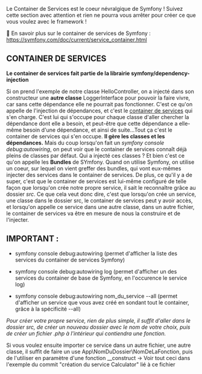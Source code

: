 Le Container de Services est le coeur névralgique de Symfony ! Suivez cette section avec attention et rien ne pourra vous arrêter pour créer ce que vous voulez avec le framework !

📖 En savoir plus sur le container de services de Symfony : https://symfony.com/doc/current/service_container.html

## CONTAINER DE SERVICES

**Le container de services fait partie de la librairie symfony/dependency-injection**

Si on prend l'exemple de notre classe HelloController, on a injecté dans son constructeur une **autre classe** LoggerInterface pour pouvoir la faire vivre, car sans cette dépendance elle ne pourrait pas fonctionner. C'est ce qu'on appelle de l'injection de dépendances, et c'est le <u>container de services</u> qui s'en charge. C'est lui qui s'occupe pour chaque classe d'aller chercher la dépendance dont elle a besoin, et peut-être que cette dépendance a elle-même besoin d'une dépendance, et ainsi de suite...Tout ça c'est le container de services qui s'en occupe. **Il gère les classes et les dépendances.** Mais du coup lorsqu'on fait un *symfony console debug:autowiring*, on peut voir que le container de services connaît déjà pleins de classes par défaut. Qui a injecté ces classes ? 
Et bien c'est ce qu'on appelle les **Bundles** de SYmfony. Quand on utilise Symfony, on utilise un coeur, sur lequel on vient greffer des bundles, qui vont eux-mêmes injecter des services dans le container de services. 
De plus, ce qu'il y a de super, c'est que le container de services est lui-même configuré de telle façon que lorsqu'on crée notre propre service, il sait le reconnaître grâce au dossier *src*. Ce que cela veut donc dire, c'est que lorsqu'on crée un service, une classe dans le dossier src, le container de services peut y avoir accès, et lorsqu'on appelle ce service dans une autre classe, dans un autre fichier, le container de services va être en mesure de nous la construire et de l'injecter. 


## IMPORTANT :

- symfony console debug:autowiring
(permet d'afficher la liste des services du container de services Symfony)

- symfony console debug:autowiring log
(permet d'afficher un des services du container de base de Symfony, en l'occurence le service log)

- symfony console debug:autowiring nom_du_service --all
(permet d'afficher un service que vous avez créé en sondant tout le container, grâce à la spécificité --all)


*Pour créer votre propre service, rien de plus simple, il suffit d'aller dans le dossier src, de créer un nouveau dossier avec le nom de votre choix, puis de créer un fichier .php à l'intérieur qui contiendra une fonction.*

Si vous voulez ensuite importer ce service dans un autre fichier, une autre classe, il suffit de faire un use App\NomDuDossier\NomDeLaFonction, puis de l'utiliser en paramètre d'une fonction __construct
-> Voir tout ceci dans l'exemple du commit "création du service Calculator" lié à ce fichier 





